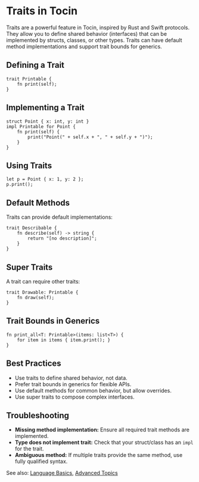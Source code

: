 # Traits in Tocin

Traits are a powerful feature in Tocin, inspired by Rust and Swift protocols. They allow you to define shared behavior (interfaces) that can be implemented by structs, classes, or other types. Traits can have default method implementations and support trait bounds for generics.

## Defining a Trait
```to
trait Printable {
    fn print(self);
}
```

## Implementing a Trait
```to
struct Point { x: int, y: int }
impl Printable for Point {
    fn print(self) {
        print("Point(" + self.x + ", " + self.y + ")");
    }
}
```

## Using Traits
```to
let p = Point { x: 1, y: 2 };
p.print();
```

## Default Methods
Traits can provide default implementations:
```to
trait Describable {
    fn describe(self) -> string {
        return "[no description]";
    }
}
```

## Super Traits
A trait can require other traits:
```to
trait Drawable: Printable {
    fn draw(self);
}
```

## Trait Bounds in Generics
```to
fn print_all<T: Printable>(items: list<T>) {
    for item in items { item.print(); }
}
```

## Best Practices
- Use traits to define shared behavior, not data.
- Prefer trait bounds in generics for flexible APIs.
- Use default methods for common behavior, but allow overrides.
- Use super traits to compose complex interfaces.

## Troubleshooting
- **Missing method implementation:** Ensure all required trait methods are implemented.
- **Type does not implement trait:** Check that your struct/class has an `impl` for the trait.
- **Ambiguous method:** If multiple traits provide the same method, use fully qualified syntax.

See also: [Language Basics](03_Language_Basics.md), [Advanced Topics](05_Advanced_Topics.md) 
